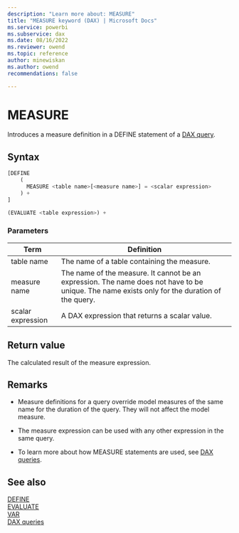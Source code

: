 ```yaml
---
description: "Learn more about: MEASURE"
title: "MEASURE keyword (DAX) | Microsoft Docs"
ms.service: powerbi 
ms.subservice: dax 
ms.date: 08/16/2022
ms.reviewer: owend
ms.topic: reference
author: minewiskan
ms.author: owend 
recommendations: false

---
```

# MEASURE

Introduces a measure definition in a DEFINE statement of a [DAX query](dax-queries.md).

## Syntax

```js
[DEFINE 
    (
      MEASURE <table name>[<measure name>] = <scalar expression>
    ) + 
]

(EVALUATE <table expression>) +
```

### Parameters

|Term  |Definition  |
|---------|---------|
|  table name     |   The name of a table containing the measure.  |
|  measure name     |  The name of the measure. It cannot be an expression. The name does not have to be unique. The name exists only for the duration of the query.   |
|  scalar expression     | A DAX expression that returns a scalar value.  |

## Return value

The calculated result of the measure expression.

## Remarks

- Measure definitions for a query override model measures of the same name for the duration of the query. They will not affect the model measure.

- The measure expression can be used with any other expression in the same query.

- To learn more about how MEASURE statements are used, see [DAX queries](dax-queries.md).

## See also

[DEFINE](define-statement-dax.md)  
[EVALUATE](evaluate-statement-dax.md)  
[VAR](var-dax.md)  
[DAX queries](dax-queries.md)  
